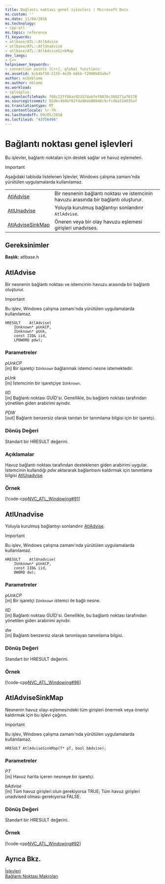 ```yaml
---
title: Bağlantı noktası genel işlevleri | Microsoft Docs
ms.custom: ''
ms.date: 11/04/2016
ms.technology:
- cpp-atl
ms.topic: reference
f1_keywords:
- atlbase/ATL::AtlAdvise
- atlbase/ATL::AtlUnadvise
- atlbase/ATL::AtlAdviseSinkMap
dev_langs:
- C++
helpviewer_keywords:
- connection points [C++], global functions
ms.assetid: bcb4bf50-2155-4e20-b8bb-f2908b03a6e7
author: mikeblome
ms.author: mblome
ms.workload:
- cplusplus
ms.openlocfilehash: f68c22ff88ac92357dabfef8076c160271a76378
ms.sourcegitcommit: 92dbc4b9bf82fda96da80846c9cfcdba524035af
ms.translationtype: MT
ms.contentlocale: tr-TR
ms.lasthandoff: 09/05/2018
ms.locfileid: "43756496"
---
```

# <a name="connection-point-global-functions"></a>Bağlantı noktası genel işlevleri

Bu işlevler, bağlantı noktaları için destek sağlar ve havuz eşlemeleri.

> [!IMPORTANT]
>  Aşağıdaki tabloda listelenen İşlevler, Windows çalışma zamanı'nda yürütülen uygulamalarda kullanılamaz.

|||
|-|-|
|[AtlAdvise](#atladvise)|Bir nesnenin bağlantı noktası ve istemcinin havuzu arasında bir bağlantı oluşturur.|
|[AtlUnadvise](#atlunadvise)|Yoluyla kurulmuş bağlantıyı sonlandırır `AtlAdvise`.|
|[AtlAdviseSinkMap](#atladvisesinkmap)|Öneren veya bir olay havuzu eşlemesi girişleri unadvises.|  

## <a name="requirements"></a>Gereksinimler

**Başlık:** atlbase.h

##  <a name="atladvise"></a>  AtlAdvise

Bir nesnenin bağlantı noktası ve istemcinin havuzu arasında bir bağlantı oluşturur.

> [!IMPORTANT]
>  Bu işlev, Windows çalışma zamanı'nda yürütülen uygulamalarda kullanılamaz.

```
HRESULT    AtlAdvise(
    IUnknown* pUnkCP,
    IUnknown* pUnk,
    const IID& iid,
    LPDWORD pdw);
```

### <a name="parameters"></a>Parametreler

*pUnkCP*  
[in] Bir işaretçi `IUnknown` bağlanmak istemci nesne istemektedir.

*pUnk*  
[in] İstemcinin bir işaretçiye `IUnknown`.

*IID*  
[in] Bağlantı noktası GUİD'si. Genellikle, bu bağlantı noktası tarafından yönetilen giden arabirimi aynıdır.

*PDW*  
[out] Bağlantı benzersiz olarak tanıtan bir tanımlama bilgisi için bir işaretçi.

### <a name="return-value"></a>Dönüş Değeri

Standart bir HRESULT değerini.

### <a name="remarks"></a>Açıklamalar

Havuz bağlantı noktası tarafından desteklenen giden arabirimi uygular. İstemcinin kullandığı *pdw* aktararak bağlantısını kaldırmak için tanımlama bilgisi [AtlUnadvise](#atlunadvise).

### <a name="example"></a>Örnek

[!code-cpp[NVC_ATL_Windowing#91](../../atl/codesnippet/cpp/connection-point-global-functions_1.cpp)]

##  <a name="atlunadvise"></a>  AtlUnadvise

Yoluyla kurulmuş bağlantıyı sonlandırır [AtlAdvise](#atladvise).

> [!IMPORTANT]
>  Bu işlev, Windows çalışma zamanı'nda yürütülen uygulamalarda kullanılamaz.

```
HRESULT    AtlUnadvise(
    IUnknown* pUnkCP,
    const IID& iid,
    DWORD dw);
```

### <a name="parameters"></a>Parametreler

*pUnkCP*  
[in] Bir işaretçi `IUnknown` istemci ile bağlı nesne.

*IID*  
[in] Bağlantı noktası GUİD'si. Genellikle, bu bağlantı noktası tarafından yönetilen giden arabirimi aynıdır.

*dw*  
[in] Bağlantı benzersiz olarak tanımlayan tanımlama bilgisi.

### <a name="return-value"></a>Dönüş Değeri

Standart bir HRESULT değerini.

### <a name="example"></a>Örnek

[!code-cpp[NVC_ATL_Windowing#96](../../atl/codesnippet/cpp/connection-point-global-functions_2.cpp)]

##  <a name="atladvisesinkmap"></a>  AtlAdviseSinkMap

Nesnenin havuz olayı eşlemesindeki tüm girişleri önermek veya öneriyi kaldırmak için bu işlevi çağırın. 

> [!IMPORTANT]
>  Bu işlev, Windows çalışma zamanı'nda yürütülen uygulamalarda kullanılamaz.

```
HRESULT AtlAdviseSinkMap(T* pT, bool bAdvise);
```

### <a name="parameters"></a>Parametreler

*PT*  
[in] Havuz harita içeren nesneye bir işaretçi.

*bAdvise*  
[in] Tüm havuz girişleri olun gerekiyorsa TRUE; Tüm havuz girişleri unadvised olması gerekiyorsa FALSE.

### <a name="return-value"></a>Dönüş Değeri

Standart bir HRESULT değerini.

### <a name="example"></a>Örnek

[!code-cpp[NVC_ATL_Windowing#92](../../atl/codesnippet/cpp/connection-point-global-functions_3.h)]

## <a name="see-also"></a>Ayrıca Bkz.

[İşlevleri](../../atl/reference/atl-functions.md)   
[Bağlantı Noktası Makroları](../../atl/reference/connection-point-macros.md)
